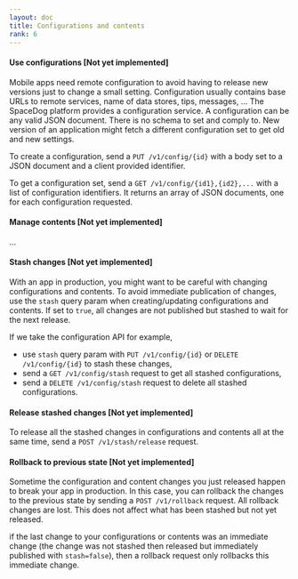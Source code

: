 ```yaml
---
layout: doc
title: Configurations and contents
rank: 6
---
```


#### Use configurations [Not yet implemented]

Mobile apps need remote configuration to avoid having to release new versions just to change a small setting. Configuration usually contains base URLs to remote services, name of data stores, tips, messages, ... The SpaceDog platform provides a configuration service. A configuration can be any valid JSON document. There is no schema to set and comply to. New version of an application might fetch a different configuration set to get old and new settings.

To create a configuration, send a `PUT /v1/config/{id}` with a body set to a JSON document and a client provided identifier.

To get a configuration set, send a `GET /v1/config/{id1},{id2},...` with a list of configuration identifiers. It returns an array of JSON documents, one for each configuration requested.

#### Manage contents [Not yet implemented]

...

#### Stash changes [Not yet implemented]

With an app in production, you might want to be careful with changing configurations and contents. To avoid immediate publication of changes, use the `stash` query param when creating/updating configurations and contents. If set to `true`, all changes are not published but stashed to wait for the next release.

If we take the configuration API for example,

- use `stash` query param with `PUT /v1/config/{id}` or `DELETE /v1/config/{id}` to stash these changes,
- send a `GET /v1/config/stash` request to get all stashed configurations,
- send a `DELETE /v1/config/stash` request to delete all stashed configurations.

#### Release stashed changes [Not yet implemented]

To release all the stashed changes in configurations and contents all at the same time, send a `POST /v1/stash/release` request.

#### Rollback to previous state [Not yet implemented]

Sometime the configuration and content changes you just released happen to break your app in production. In this case, you can rollback the changes to the previous state by sending a `POST /v1/rollback` request. All rollback changes are lost. This does not affect what has been stashed but not yet released.

if the last change to your configurations or contents was an immediate change (the change was not stashed then released but immediately published with `stash=false`), then a rollback request only rollbacks this immediate change.